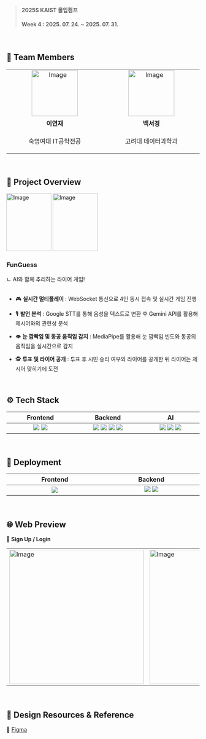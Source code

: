 > <h4>2025S KAIST 몰입캠프</h4>
> <h4>Week 4 : 2025. 07. 24. ~ 2025. 07. 31.</h4>

<br/>

## 👥 Team Members
<table>
    <tr>
      <td align="center" width="240">
        <a href="https://github.com/lyeonj">
          <img width="120" height="120" alt="Image" src="https://github.com/user-attachments/assets/81fbb069-eff2-4c8a-b2c5-eb55125e2f54" />
          <br />
        </a>
      </td>
      <td align="center" width="240">
        <a href="https://github.com/braveseokyung">
          <img width="120" height="120" alt="Image" src="https://github.com/user-attachments/assets/1f94658b-9d60-43c1-b608-3309bce01956" />
          <br />
        </a>
      </td>
    </tr>
    <tr>
      <td align="center">
        <b>이연재</b>
      </td>
      <td align="center">
        <b>백서경</b>
      </td>
    </tr>
  <tr>
    <td align="center">
      <p>숙명여대 IT공학전공</p>
    </td>
    <td align="center">
      <p>고려대 데이터과학과</p>
    </td>
  </tr>
</table>

<br />

## 👀 Project Overview
<img width="117" height="150" alt="Image" src="https://github.com/user-attachments/assets/f5e8caaf-bbc7-40d3-bce0-05cd8e275c11" />

<img width="117" height="150" alt="Image" src="https://github.com/user-attachments/assets/9045b7ce-442d-4201-a059-e04911dbfab8" />

<h3>FunGuess</h3>
ㄴ AI와 함께 추리하는 라이어 게임!

<br/>
<br/>

- 🎮 **실시간 멀티플레이** : WebSocket 통신으로 4인 동시 접속 및 실시간 게임 진행

- 🎙️ **발언 분석** : Google STT를 통해 음성을 텍스트로 변환 후 Gemini API를 활용해 제시어와의 관련성 분석

- 👁️ **눈 깜빡임 및 동공 움직임 감지** : MediaPipe를 활용해 눈 깜빡임 빈도와 동공의 움직임을 실시간으로 감지

- 🕵 **투표 및 라이어 공개** : 투표 후 시민 승리 여부와 라이어를 공개한 뒤 라이어는 제시어 맞히기에 도전

<br/>

## ⚙ Tech Stack
<table>
  <thead>
    <tr>
      <th>Frontend</th>
      <th>Backend</th>
      <th>AI</th>
    </tr>
  </thead>
  <tbody>
    <tr>
      <td align="center" width="240">
        <img src="https://img.shields.io/badge/Next.js-000000?style=flat-square&logo=Next.js&logoColor=white"/>
        <img src="https://img.shields.io/badge/Styled--components-DB7093?style=flat-square&logo=styled-components&logoColor=white"/>
      </td>
      <td align="center" width="240">
        <img src="https://img.shields.io/badge/Next.js-000000?style=flat-square&logo=Next.js&logoColor=white"/>
        <img src="https://img.shields.io/badge/Node.js-339933?style=flat-square&logo=Node.js&logoColor=white"/>
        <img src="https://img.shields.io/badge/Supabase-3FCF8E?style=flat-square&logo=supabase&logoColor=white"/>
        <img src="https://img.shields.io/badge/WebSocket-010101?style=flat-square&logo=socket.io&logoColor=white"/>
      </td>
      <td align="center" width="240">
        <img src="https://img.shields.io/badge/Gemini%20API-4285F4?style=flat-square&logo=google&logoColor=white"/>
        <img src="https://img.shields.io/badge/Google%20STT-34A853?style=flat-square&logo=google&logoColor=white"/>
        <img src="https://img.shields.io/badge/MediaPipe-FE7C00?style=flat-square&logo=google&logoColor=white"/>
      </td>
    </tr>
  </tbody>
</table>

<br/>

## 🚀 Deployment
<table>
  <thead>
    <tr>
      <th>Frontend</th>
      <th>Backend</th>
    </tr>
  </thead>
  <tbody>
    <tr>
      <td align="center" width="240">
        <img src="https://img.shields.io/badge/Vercel-000000?style=flat-square&logo=vercel&logoColor=white"/>
      </td>
      <td align="center" width="240">
        <img src="https://img.shields.io/badge/Amazon_EC2-FF9900?style=flat-square&logo=amazon&logoColor=white"/>
        <img src="https://img.shields.io/badge/DuckDNS-FFAA00?style=flat-square&logo=duckduckgo&logoColor=black"/>
      </td>
    </tr>
  </tbody>
</table>

<br />

## 🌐 Web Preview
**👤 Sign Up / Login**
<table>
    <tr>
        <td width="380">
            <img width="350" alt="Image" src="https://github.com/user-attachments/assets/2e5f8877-3154-47d3-8ffe-a49238ccf2c2" />
        </td>
        <td width="380">
            <img  width="350" alt="Image" src="https://github.com/user-attachments/assets/c6cf76c4-0ea0-4e99-9657-2b10cf4d3a5d" />
        </td>
    </tr>
</table>

<br />

## 🔗 Design Resources & Reference
🎨 <a href="https://www.figma.com/design/afk8UrG9HusvvaHoDvFc7s/2025S-Madcamp-Week-4---funguess?node-id=0-1&t=gyb06ozOdTwPDqS1-1" target="_blank">Figma</a>
